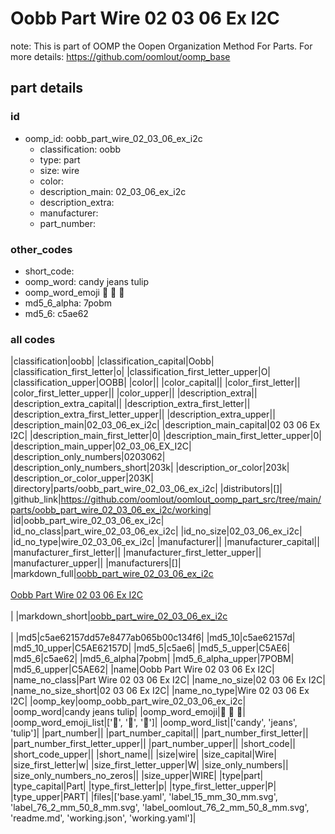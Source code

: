 # Oobb Part Wire 02 03 06 Ex I2C  

note: This is part of OOMP the Oopen Organization Method For Parts. For more details: https://github.com/oomlout/oomp_base

##  part details





### id
* oomp_id: oobb_part_wire_02_03_06_ex_i2c
  * classification: oobb
  * type: part
  * size: wire
  * color: 
  * description_main: 02_03_06_ex_i2c
  * description_extra: 
  * manufacturer: 
  * part_number: 

### other_codes
* short_code: 
* oomp_word: candy jeans tulip
* oomp_word_emoji :candy: :jeans: :tulip:
* md5_6_alpha: 7pobm
* md5_6: c5ae62

### all codes 
|classification|oobb|
|classification_capital|Oobb|
|classification_first_letter|o|
|classification_first_letter_upper|O|
|classification_upper|OOBB|
|color||
|color_capital||
|color_first_letter||
|color_first_letter_upper||
|color_upper||
|description_extra||
|description_extra_capital||
|description_extra_first_letter||
|description_extra_first_letter_upper||
|description_extra_upper||
|description_main|02_03_06_ex_i2c|
|description_main_capital|02 03 06 Ex I2C|
|description_main_first_letter|0|
|description_main_first_letter_upper|0|
|description_main_upper|02_03_06_EX_I2C|
|description_only_numbers|0203062|
|description_only_numbers_short|203k|
|description_or_color|203k|
|description_or_color_upper|203K|
|directory|parts/oobb_part_wire_02_03_06_ex_i2c|
|distributors|[]|
|github_link|https://github.com/oomlout/oomlout_oomp_part_src/tree/main/parts/oobb_part_wire_02_03_06_ex_i2c/working|
|id|oobb_part_wire_02_03_06_ex_i2c|
|id_no_class|part_wire_02_03_06_ex_i2c|
|id_no_size|02_03_06_ex_i2c|
|id_no_type|wire_02_03_06_ex_i2c|
|manufacturer||
|manufacturer_capital||
|manufacturer_first_letter||
|manufacturer_first_letter_upper||
|manufacturer_upper||
|manufacturers|[]|
|markdown_full|[oobb_part_wire_02_03_06_ex_i2c](https://github.com/oomlout/oomlout_oomp_part_src/tree/main/parts/oobb_part_wire_02_03_06_ex_i2c/working)<br>[](https://github.com/oomlout/oomlout_oomp_part_src/tree/main/parts/oobb_part_wire_02_03_06_ex_i2c/working)<br>[Oobb Part Wire 02 03 06 Ex I2C](https://github.com/oomlout/oomlout_oomp_part_src/tree/main/parts/oobb_part_wire_02_03_06_ex_i2c/working)<br><br>|
|markdown_short|[oobb_part_wire_02_03_06_ex_i2c](https://github.com/oomlout/oomlout_oomp_part_src/tree/main/parts/oobb_part_wire_02_03_06_ex_i2c/working)<br><br>|
|md5|c5ae62157dd57e8477ab065b00c134f6|
|md5_10|c5ae62157d|
|md5_10_upper|C5AE62157D|
|md5_5|c5ae6|
|md5_5_upper|C5AE6|
|md5_6|c5ae62|
|md5_6_alpha|7pobm|
|md5_6_alpha_upper|7POBM|
|md5_6_upper|C5AE62|
|name|Oobb Part Wire 02 03 06 Ex I2C|
|name_no_class|Part Wire 02 03 06 Ex I2C|
|name_no_size|02 03 06 Ex I2C|
|name_no_size_short|02 03 06 Ex I2C|
|name_no_type|Wire 02 03 06 Ex I2C|
|oomp_key|oomp_oobb_part_wire_02_03_06_ex_i2c|
|oomp_word|candy jeans tulip|
|oomp_word_emoji|:candy: :jeans: :tulip:|
|oomp_word_emoji_list|[':candy:', ':jeans:', ':tulip:']|
|oomp_word_list|['candy', 'jeans', 'tulip']|
|part_number||
|part_number_capital||
|part_number_first_letter||
|part_number_first_letter_upper||
|part_number_upper||
|short_code||
|short_code_upper||
|short_name||
|size|wire|
|size_capital|Wire|
|size_first_letter|w|
|size_first_letter_upper|W|
|size_only_numbers||
|size_only_numbers_no_zeros||
|size_upper|WIRE|
|type|part|
|type_capital|Part|
|type_first_letter|p|
|type_first_letter_upper|P|
|type_upper|PART|
|files|['base.yaml', 'label_15_mm_30_mm.svg', 'label_76_2_mm_50_8_mm.svg', 'label_oomlout_76_2_mm_50_8_mm.svg', 'readme.md', 'working.json', 'working.yaml']|
